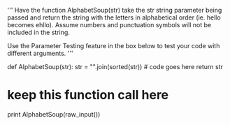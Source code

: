 
'''
Have the function AlphabetSoup(str) take the str string parameter being passed and return the string with the letters in alphabetical order (ie. hello becomes ehllo). Assume numbers and punctuation symbols will not be included in the string. 

Use the Parameter Testing feature in the box below to test your code with different arguments.
'''

def AlphabetSoup(str): 
    str = "".join(sorted(str))
    # code goes here 
    return str
    
# keep this function call here  
print AlphabetSoup(raw_input())
